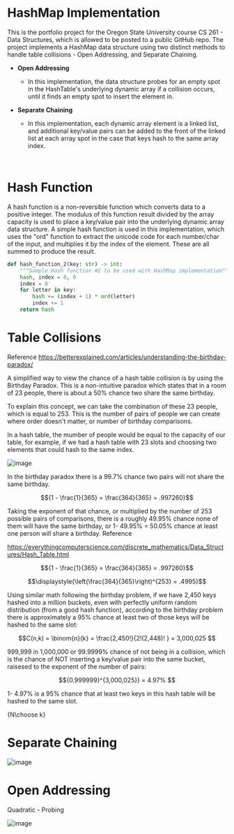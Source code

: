 # HashMap Implementation

This is the portfolio project for the Oregon State University course CS 261 - Data Structures, which is allowed to be posted to a public GitHub repo.  The project implements a HashMap data structure using two distinct methods to handle table collisions - Open Addressing, and Separate Chaining.


- **Open Addressing**
   - In this implementation, the data structure probes for an empty spot in the HashTable's underlying dynamic array if a collision occurs, until it finds an empty spot to insert the element in. 

- **Separate Chaining**
   - In this implementation, each dynamic array element is a linked list, and additional key/value pairs can be added to the front of the linked list at each array spot in the case that keys hash to the same array index. 

</br>

# Hash Function

A hash function is a non-reversible function which converts data to a positive integer.  The modulus of this function result divided by the array capacity is used to place a key/value pair into the underlying dynamic array data structure.  A simple hash function is used in this implementation, which uses the "ord" function to extract the unicode code for each number/char of the input, and multiplies it by the index of the element.  These are all summed to produce the result.    

```python
def hash_function_2(key: str) -> int:
    """Sample Hash function #2 to be used with HashMap implementation"""
    hash, index = 0, 0
    index = 0
    for letter in key:
        hash += (index + 1) * ord(letter)
        index += 1
    return hash
```


# Table Collisions

Reference https://betterexplained.com/articles/understanding-the-birthday-paradox/

A simplified way to view the chance of a hash table collision is by using the Birthday Paradox.  This is a non-intuitive paradox which states that in a room of 23 people, there is about a 50% chance two share the same birthday.

To explain this concept, we can take the combination of these 23 people, which is equal to 253. This is the number of pairs of people we can create where order doesn't matter, or number of birthday comparisons.

In a hash table, the mumber of people would be equal to the capacity of our table, for example, if we had a hash table with 23 slots and choosing two elements that could hash to the same index.


![image](https://user-images.githubusercontent.com/91037796/204158108-db5e66fc-bc83-432a-8cb2-8ef02a8244a8.png)


In the birthday paradox there is a 99.7% chance two pairs will not share the same birthday.

```math
{1 - \frac{1}{365} = \frac{364}{365} = .997260}
```

Taking the exponent of that chance, or multiplied by the number of 253 possible pairs of comparisons, there is a roughly 49.95% chance none of them will have the same birthday, or 1- 49.95% = 50.05% chance at least one person will share a birthday. Reference

https://everythingcomputerscience.com/discrete_mathematics/Data_Structures/Hash_Table.html


```math
{1 - \frac{1}{365} = \frac{364}{365} = .997260}
```


```math
\displaystyle{\left(\frac{364}{365}\right)^{253} = .4995}
```

Using similar math following the birthday problem, if we have 2,450 keys hashed into a million buckets, even with perfectly uniform random distribution (from a good hash function), according to the birthday problem there is approximately a 95% chance at least two of those keys will be hashed to the same slot: 


```math
C(n,k) = \binom{n}{k} = \frac{2,450!}{2!(2,448)! } = 3,000,025 
```

999,999 in 1,000,000 or 99.9999% chance of not being in a collision, which is the chance of NOT inserting a key/value pair into the same bucket, raisesed to the exponent of the number of pairs:

```math
{0.999999}^{3,000,025}} = 4.97% 
```
1- 4.97% is a 95% chance that at least two keys in this hash table will be hashed to the same slot.


{N\choose k}

# Separate Chaining

![image](https://user-images.githubusercontent.com/91037796/204156689-e0456afc-acf2-4169-8a97-9fbd54997a2e.png)


# Open Addressing

Quadratic - Probing

![image](https://user-images.githubusercontent.com/91037796/204156785-6202cd9b-e6e5-455c-83fc-a50534af536c.png)
